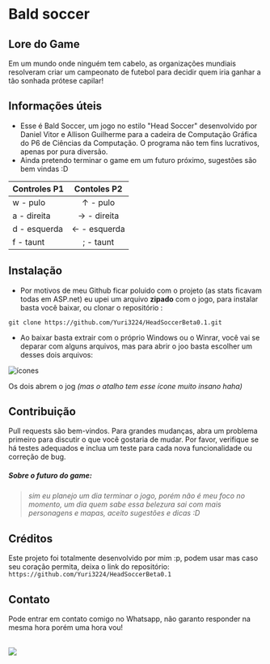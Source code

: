 # Bald soccer


## Lore do Game

Em um mundo onde ninguém tem cabelo, as organizações mundiais resolveram criar um campeonato
de futebol para decidir quem iria ganhar a tão sonhada prótese capilar!

## Informações úteis

* Esse é Bald Soccer, um jogo no estilo "Head Soccer" desenvolvido por Daniel Vitor e Allison Guilherme
para a cadeira de Computação Gráfica do P6 de Ciências da Computação.
O programa não tem fins lucrativos, apenas por pura diversão.
* Ainda pretendo terminar o game em um futuro próximo, sugestões são bem vindas :D


| Controles P1 | Contoles P2 |
| ------------- |:-------------:|
| w - pulo      | ↑ - pulo      |
| a - direita   | → - direita   |
| d - esquerda  | ← - esquerda  |
| f - taunt     | ; - taunt     |




## Instalação

* Por motivos de meu Github ficar poluido com o projeto (as stats ficavam todas em ASP.net) eu upei um arquivo **zipado** com o jogo, para instalar basta você baixar, ou clonar o repositório :

```git clone https://github.com/Yuri3224/HeadSoccerBeta0.1.git```

* Ao baixar basta extrair com o próprio Windows ou o Winrar, você vai se deparar com alguns arquivos, mas para abrir o joo basta escolher um desses dois arquivos:

![ícones](https://cdn.discordapp.com/attachments/537311530346217484/1099314042004312074/Screenshot_2.png)

Os dois abrem o jog *(mas o atalho tem esse ícone muito insano haha)*

## Contribuição
Pull requests são bem-vindos. Para grandes mudanças, abra um problema primeiro para discutir o que você gostaria de mudar.
Por favor, verifique se há testes adequados e inclua um teste para cada nova funcionalidade ou correção de bug.

##### Sobre o futuro do game:
>*sim eu planejo um dia terminar o jogo, porém não é meu foco no momento, um dia quem sabe essa belezura sai com mais personagens e mapas, aceito sugestões e dicas :D*



## Créditos 
Este projeto foi totalmente desenvolvido por mim :p, podem usar mas caso seu coração permita, deixa o link do repositório: 
```https://github.com/Yuri3224/HeadSoccerBeta0.1```

## Contato 
Pode entrar em contato comigo no Whatsapp, não garanto responder na mesma hora porém uma hora vou!

<br>
 <a href="https://wa.me/5583988733210?text=Opa,%20Vitor!%20Tudo%20beleza?" target="_blank"><img src="https://img.shields.io/badge/-WhatsApp-%2325c862?style=for-the-badge&logo=whatsapp&logoColor=white" target="_blank"></a> 


